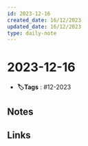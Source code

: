 ```yaml
---
id: 2023-12-16
created_date: 16/12/2023
updated_date: 16/12/2023
type: daily-note
---
```


# 2023-12-16
- **🏷️Tags** : #12-2023  

## Notes

## Links

